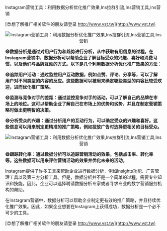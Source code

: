 Instagram营销工具：利用数据分析优化推广效果,Ins拉群引流,Ins营销工具,Ins营销

[😍想了解推广相关软件的朋友请登录 http://www.vst.tw](http://www.vst.tw)

 <center><img src="https://vst.tw/MP4/tuiguang/png/5.png" alt="Instagram营销工具：利用数据分析优化推广效果,Ins拉群引流,Ins营销工具,Ins营销"></center>

**😄数据分析是通过对用户行为和趋势进行分析，从中获取有用信息的过程。在Instagram营销中，数据分析可以帮助企业了解目标受众的兴趣、喜好和消费习惯，以及他们与品牌互动的方式。以下是几个利用数据分析优化推广效果的方法：**

**😄追踪用户活动：通过监控用户互动数据，例如点赞、评论、分享等，可以了解用户对不同类型的内容的反应。这些数据可以被用来确定哪些类型的内容比较受欢迎，进而优化推广策略。**

**😄监测与竞争对手的差距：通过监控竞争对手的活动，可以了解自己的品牌在市场上的地位。这可以帮助企业了解自己在市场上的优势和劣势，并且在制定营销策略时做出更明智的决策。**

**😄分析受众的兴趣：通过分析用户的互动行为，可以确定受众的兴趣和喜好。这些信息可以用来制定更精准的推广策略，例如投放广告时选择更相关的目标受众。**

 <center><img src="https://vst.tw/MP4/tuiguang/png/0.png" alt="Instagram营销工具：利用数据分析优化推广效果,Ins拉群引流,Ins营销工具,Ins营销"></center>

**😄跟踪转化率：通过数据分析可以追踪营销活动的效果，包括点击率、转化率等。这些数据可以用来评估营销活动的效果并优化未来的活动。**

Instagram提供了许多工具来帮助企业进行数据分析，例如Insights功能、广告管理工具以及第三方分析工具。但是，数据分析并不是一个简单的过程，需要专业知识和技能。因此，企业可以选择聘请数据分析专家或者寻求专业的数字营销服务机构的帮助。

在Instagram营销中，数据分析可以帮助企业制定更有效的推广策略，并且持续优化推广效果。因此，如果企业想要在Instagram上获得成功，数据分析是一个必不可少的工具。

[😍想了解推广相关软件的朋友请登录 http://www.vst.tw](http://www.vst.tw)



